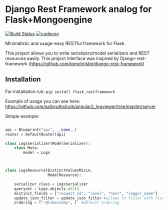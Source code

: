 # Django Rest Framework analog for Flask+Mongoengine

[![Build Status](https://travis-ci.org/sallyruthstruik/flask_restframework.svg?branch=master)](https://travis-ci.org/sallyruthstruik/flask_restframework)
[![codecov](https://codecov.io/gh/sallyruthstruik/flask_restframework/branch/master/graph/badge.svg)](https://codecov.io/gh/sallyruthstruik/flask_restframework)

Minimalistic and usage-easy RESTful framework for Flask.

This project allows you to write serializers/model serializers and REST resources easily.
This project interface was inspired by Django-rest-framework (https://github.com/tomchristie/django-rest-framework)


## Installation

For installation run:
`pip install flask_restframework`

Example of usage you can see here: https://github.com/sallyruthstruik/angular2_logviewer/tree/master/server

Simple example:
```python

api = Blueprint("api", __name__)
router = DefaultRouter(api)

class LogsSerializer(ModelSerializer):
    class Meta:
        model = Logs



class LogsResource(DistinctValuesMixin,
                   ModelResource):

    serializer_class = LogsSerializer
    queryset = Logs.objects.all()
    distinct_fields = ["request_id", "level", "host", "logger_name"]
    update_json_filter = update_json_filter #allows to filter with ?json_filters={...}
    ordering = ("-@timestamp", )  #default ordering

```


